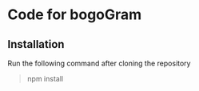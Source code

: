 # Code for bogoGram
## Installation
Run the following command after cloning the repository
> npm install
